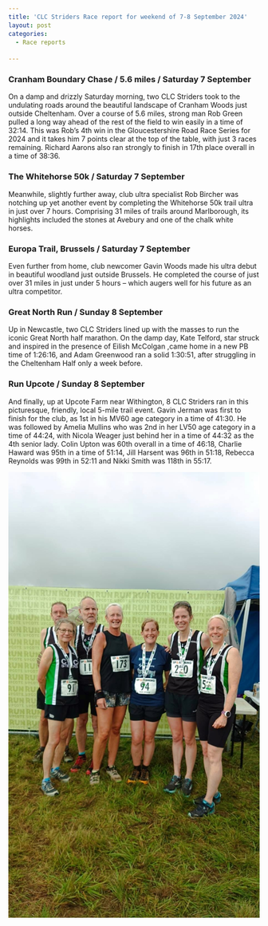 ```yaml
---
title: 'CLC Striders Race report for weekend of 7-8 September 2024'
layout: post
categories:
  - Race reports

---
```


### Cranham Boundary Chase / 5.6 miles / Saturday 7 September
 
On a damp and drizzly Saturday morning, two CLC Striders took to the undulating roads around the beautiful landscape of Cranham Woods just outside Cheltenham. Over a course of 5.6 miles, strong man Rob Green pulled a long way ahead of the rest of the field to win easily in a time of 32:14. This was Rob’s 4th win in the Gloucestershire Road Race Series for 2024 and it takes him 7 points clear at the top of the table, with just 3 races remaining. Richard Aarons also ran strongly to finish in 17th place overall in a time of 38:36.
 
### The Whitehorse 50k / Saturday 7 September
 
Meanwhile, slightly further away, club ultra specialist Rob Bircher was notching up yet another event by completing the Whitehorse 50k trail ultra in just over 7 hours. Comprising 31 miles of trails around Marlborough, its highlights included the stones at Avebury and one of the chalk white horses.
 
### Europa Trail, Brussels / Saturday 7 September
 
Even further from home, club newcomer Gavin Woods made his ultra debut in beautiful woodland just outside Brussels. He completed the course of just over 31 miles in just under 5 hours – which augers well for his future as an ultra competitor.
 
### Great North Run / Sunday 8 September 
 
Up in Newcastle, two CLC Striders lined up with the masses to run the iconic Great North half marathon. On the damp day, Kate Telford, star struck and inspired in the presence of Eilish McColgan ,came home in a new PB time of 1:26:16, and Adam Greenwood ran a solid 1:30:51, after struggling in the Cheltenham Half only a week before.
 
### Run Upcote / Sunday 8 September
 
And finally, up at Upcote Farm near Withington, 8 CLC Striders ran in this picturesque, friendly, local 5-mile trail event. Gavin Jerman was first to finish for the club, as 1st in his MV60 age category in a time of 41:30. He was followed by Amelia Mullins who was 2nd in her LV50 age category in a time of 44:24, with Nicola Weager just behind her in a time of 44:32 as the 4th senior lady. Colin Upton was 60th overall in a time of 46:18, Charlie Haward was 95th in a time of 51:14, Jill Harsent was 96th in 51:18, Rebecca Reynolds was 99th in 52:11 and Nikki Smith was 118th in 55:17.

![Run Upcote](/images/2024/09/2024-09-10-Run-Upcote.jpg "Run Upcote")
